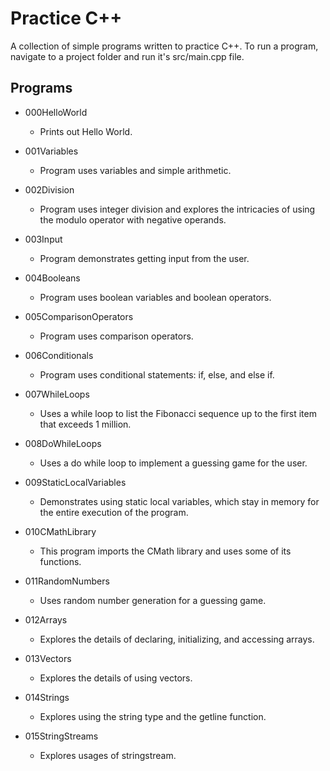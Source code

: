 # Practice C++

A collection of simple programs written to practice C++.
To run a program, navigate to a project folder and run it's src/main.cpp file.

## Programs

- 000HelloWorld
    - Prints out Hello World.

- 001Variables
    - Program uses variables and simple arithmetic.

- 002Division
    - Program uses integer division and explores the intricacies of using the modulo operator with negative operands.

- 003Input
    - Program demonstrates getting input from the user.

- 004Booleans
    - Program uses boolean variables and boolean operators.

- 005ComparisonOperators
    - Program uses comparison operators.

- 006Conditionals
    - Program uses conditional statements: if, else, and else if.

- 007WhileLoops
    - Uses a while loop to list the Fibonacci sequence up to the first item that exceeds 1 million.

- 008DoWhileLoops
    - Uses a do while loop to implement a guessing game for the user.

- 009StaticLocalVariables
    - Demonstrates using static local variables, which stay in memory for the entire execution of the program.

- 010CMathLibrary
    - This program imports the CMath library and uses some of its functions.

- 011RandomNumbers
    - Uses random number generation for a guessing game.

- 012Arrays
    - Explores the details of declaring, initializing, and accessing arrays.

- 013Vectors
    - Explores the details of using vectors.

- 014Strings
    - Explores using the string type and the getline function.

- 015StringStreams
    - Explores usages of stringstream.